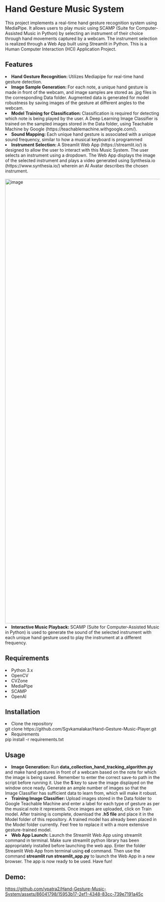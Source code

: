 # Hand Gesture Music System
This project implements a real-time hand gesture recognition system using MediaPipe. It allows users to play music using SCAMP (Suite for Computer-Assisted Music in Python) by selecting an instrument of their choice through hand movements captured by a webcam. The instrument selection is realized through a Web App built using Streamlit in Python. This is a Human Computer Interaction (HCI) Application Project.

## Features
<li><strong>Hand Gesture Recognition: </strong>Utilizes Mediapipe for real-time hand gesture detection.</li>
<li><strong>Image Sample Generation: </strong>For each note, a unique hand gesture is made in front of the webcam, and image samples are stored as .jpg files in the corresponding Data folder. Augmented data is generated for model robustness by saving images of the gesture at different angles to the webcam.</li>
<li><strong>Model Training for Classification: </strong>Classification is required for detecting which note is being played by the user. A Deep Learning Image Classifier is trained on the sampled images stored in the Data folder, using Teachable Machine by Google (<href>https://teachablemachine.withgoogle.com/</href>).</li>
<li><strong>Sound Mapping: </strong>Each unique hand gesture is associated with a unique sound frequency, similar to how a musical keyboard is programmed</li>
<li><strong>Instrument Selection: </strong>A Streamlit Web App (<href>https://streamlit.io/</href>) is designed to allow the user to interact with this Music System. The user selects an instrument using a dropdown. The Web App displays the image of the selected instrument and plays a video generated using Synthesia.io (<href>https://www.synthesia.io/</href>) wherein an AI Avatar describes the chosen instrument.<br><br><img width="1440" alt="image" src="https://github.com/ypatra2/Hand-Gesture-Music-System/assets/86041798/49be357a-0bc9-48e5-897d-1bfc006799d2">
</li>

<li><strong>Interactive Music Playback: </strong>SCAMP (Suite for Computer-Assisted Music in Python) is used to generate the sound of the selected instrument with each unique hand gesture used to play the instrument at a different frequency.</li>

## Requirements

<li>Python 3.x</li>
<li>OpenCV</li>
<li>CVZone</li>
<li>MediaPipe</li>
<li>SCAMP</li>
<li>OpenAI</li>

## Installation
<li> Clone the repository</li>
  git clone https://github.com/Sgvkamalakar/Hand-Gesture-Music-Player.git
<li>Requirements</li>
  pip install -r requirements.txt

## Usage

<li><strong>Image Generation: </strong>Run <strong>data_collection_hand_tracking_algorithm.py </strong> and make hand gestures in front of a webcam based on the note for which the image is being saved. Remember to enter the correct save-to path in the script before running it. Use the <strong> S </strong> key to save the image displayed on the window once ready. Generate an ample number of images so that the Image Classifier has sufficient data to learn from, which will make it robust.</li>
<li><strong>Training Image Classifier: </strong> Upload images stored in the Data folder to Google Teachable Machine and enter a label for each type of gesture as per the musical note it represents. Once images are uploaded, click on Train model. After training is complete, download the <strong>.h5 file</strong> and place it in the Model folder of this repository. A trained model has already been placed in the Model folder currently. Feel free to replace it with a more extensive gesture-trained model.</li>
<li><strong>Web App Launch: </strong>Launch the Streamlit Web App using streamlit command in terminal. Make sure streamlit python library has been appropriately installed before launching the web app. Enter the folder Streamlit Web App from terminal using <strong>cd</strong> command. Then use the command <strong>streamlit run streamlit_app.py</strong> to launch the Web App in a new browser. The app is now ready to be used. Have fun!</li>

## Demo:

https://github.com/ypatra2/Hand-Gesture-Music-System/assets/86041798/15953b17-2ef1-4348-83cc-739e7191a45c








